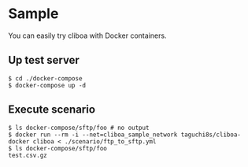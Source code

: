 # Sample

You can easily try cliboa with Docker containers.

## Up test server

```
$ cd ./docker-compose
$ docker-compose up -d
```

## Execute scenario

```
$ ls docker-compose/sftp/foo # no output
$ docker run --rm -i --net=cliboa_sample_network taguchi8s/cliboa-docker cliboa < ./scenario/ftp_to_sftp.yml
$ ls docker-compose/sftp/foo
test.csv.gz
```